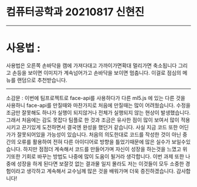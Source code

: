 # 컴퓨터공학과 20210817 신현진
----------------------
# 사용법 : 

사용법은 오른쪽 손바닥을 캠에 가져다대고 가까이가면확대 멀리가면 축소됩니다 그리고 손등을 보이면 이미지가 계속넘어가고 손바닥을 보이면 멈춥니다. 이걸로 점심의 메뉴를 랜덤으로 추천받습니다.

-----------------------

소감문 : 
이번에 팀프로젝트로 face-api를 사용하다가 다른 ml5.js 에 있는 다른 것을 사용하니 face-api를 만질때와 마찬가지로 처음에 만질때는 많이 어려웠습니다. 수정을 조금만 잘못해도 하나가 실행이 되지않거나 전체가 실행되지 않는 현상이 발생했습니다. 그래서 처음에는 감도 못잡다 팀플로 한 것과 조금은 유사한 점이 많이 보여서 많이 적용시키고 끈기있게 도전하면서 결국엔 완성을 했던거 같습니다. 사실 지금 코드 또한 어딘가가 잘못되어있을 가능성이 있습니다. 처음의 의도한대로 코드를 작성한 것이 아닌 중간의 오류를 활용하여 전혀 다른 아이디어로 방향을 틀었기때문에 많은 실수가 보일수있습니다. 하지만 점점더 계속해서 코드를 만들어가며 자신이 성장을 하는것을 느꼈고 위기또한 기회로 바꾸는 방법도 나중에 많이 도움이 될거라 생각합니다. 이번 과제 또한 나중에 성장을 하게 된다면 보잘것 없는 결과물 일지 몰라도 저는 이것들이 모두 소중한 경험이라고 생각하고 계속해서 교수님께 많은 것을 배워가며 더욱 증진하겠습니다. 감사합니다!
